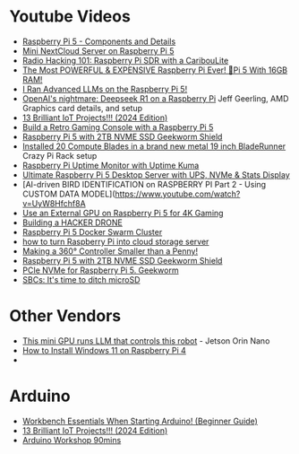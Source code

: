 # Youtube Videos
- [Raspberry Pi 5 - Components and Details](https://www.youtube.com/watch?v=Qk8-_6RtNA4)
- [Mini NextCloud Server on Raspberry Pi 5](https://www.youtube.com/watch?v=rnZoTEZ2Z0U)
- [Radio Hacking 101: Raspberry Pi SDR with a CaribouLite](https://www.youtube.com/watch?v=Hz2WqhWmjZE)
- [The Most POWERFUL & EXPENSIVE Raspberry Pi Ever! 🤯Pi 5 With 16GB RAM!](https://www.youtube.com/watch?v=A157lEFoovc)
- [I Ran Advanced LLMs on the Raspberry Pi 5!](https://www.youtube.com/watch?v=Y2ldwg8xsgE)
- [OpenAI's nightmare: Deepseek R1 on a Raspberry Pi](https://www.youtube.com/watch?v=o1sN1lB76EA) Jeff Geerling, AMD Graphics card details, and setup
- [13 Brilliant IoT Projects!!! (2024 Edition)](https://www.youtube.com/watch?v=WINVetH4ieg)
- [Build a Retro Gaming Console with a Raspberry Pi 5](https://www.youtube.com/watch?v=JhFpNAjtzBQ)  
- [Raspberry Pi 5 with 2TB NVME SSD Geekworm Shield](https://www.youtube.com/watch?v=IUxP31rNRY4)
- [Installed 20 Compute Blades in a brand new metal 19 inch BladeRunner ](https://www.youtube.com/shorts/WbI7Hrb5LIk) Crazy Pi Rack setup
- [Raspberry Pi Uptime Monitor with Uptime Kuma](https://www.youtube.com/watch?v=9u6iDcokYYc)
- [Ultimate Raspberry Pi 5 Desktop Server with UPS, NVMe & Stats Display](https://www.youtube.com/watch?v=u0QKmw98hvQ)
- [AI-driven BIRD IDENTIFICATION on RASPBERRY PI Part 2 - Using CUSTOM DATA MODEL](https://www.youtube.com/watch?v=UyW8Hfchf8A
- [Use an External GPU on Raspberry Pi 5 for 4K Gaming](https://www.jeffgeerling.com/blog/2024/use-external-gpu-on-raspberry-pi-5-4k-gaming)
- [Building a HACKER DRONE](https://www.youtube.com/shorts/cyevqT8Lm4A)
- [Raspberry Pi 5 Docker Swarm Cluster](https://www.youtube.com/watch?v=e2D5ZIb-AfE)
- [how to turn Raspberry Pi into cloud storage server](https://www.youtube.com/watch?v=nIwNtej9uoE)
- [Making a 360° Controller Smaller than a Penny!](https://www.youtube.com/watch?v=eGRXOBEn9zk)
- [Raspberry Pi 5 with 2TB NVME SSD Geekworm Shield](https://www.youtube.com/watch?v=IUxP31rNRY4)
- [PCIe NVMe for Raspberry Pi 5. Geekworm](https://www.youtube.com/watch?v=XMA8e4r1AUQ)
- [SBCs: It's time to ditch microSD](https://www.youtube.com/watch?v=GYN3ub8Qb_I)

# Other Vendors
- [This mini GPU runs LLM that controls this robot](https://www.youtube.com/watch?v=0O8RHxpkcGc) - Jetson Orin Nano
- [How to Install Windows 11 on Raspberry Pi 4](https://www.youtube.com/watch?v=QzmurPKkBTU)
- []()

# Arduino
- [Workbench Essentials When Starting Arduino! (Beginner Guide)](https://www.youtube.com/watch?v=kWFXAqv2ZKw)
- [13 Brilliant IoT Projects!!! (2024 Edition)](https://www.youtube.com/watch?v=WINVetH4ieg)
- [Arduino Workshop 90mins](https://www.youtube.com/watch?v=BLrHTHUjPuw)
